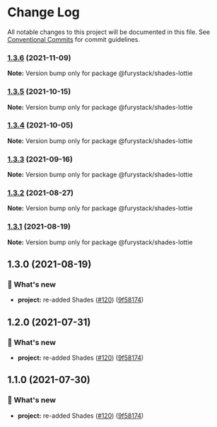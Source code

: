 # Change Log

All notable changes to this project will be documented in this file.
See [Conventional Commits](https://conventionalcommits.org) for commit guidelines.

### [1.3.6](https://github.com/furystack/furystack/compare/@furystack/shades-lottie@1.3.5...@furystack/shades-lottie@1.3.6) (2021-11-09)

**Note:** Version bump only for package @furystack/shades-lottie






### [1.3.5](https://github.com/furystack/furystack/compare/@furystack/shades-lottie@1.3.4...@furystack/shades-lottie@1.3.5) (2021-10-15)

**Note:** Version bump only for package @furystack/shades-lottie






### [1.3.4](https://github.com/furystack/furystack/compare/@furystack/shades-lottie@1.3.3...@furystack/shades-lottie@1.3.4) (2021-10-05)

**Note:** Version bump only for package @furystack/shades-lottie






### [1.3.3](https://github.com/furystack/furystack/compare/@furystack/shades-lottie@1.3.2...@furystack/shades-lottie@1.3.3) (2021-09-16)

**Note:** Version bump only for package @furystack/shades-lottie






### [1.3.2](https://github.com/furystack/furystack/compare/@furystack/shades-lottie@1.3.1...@furystack/shades-lottie@1.3.2) (2021-08-27)

**Note:** Version bump only for package @furystack/shades-lottie






### [1.3.1](https://github.com/furystack/furystack/compare/@furystack/shades-lottie@1.3.0...@furystack/shades-lottie@1.3.1) (2021-08-19)

**Note:** Version bump only for package @furystack/shades-lottie






## 1.3.0 (2021-08-19)


### 🚀 What's new

* **project:** re-added Shades ([#120](https://github.com/furystack/furystack/issues/120)) ([9f58174](https://github.com/furystack/furystack/commit/9f58174b3762fd4e4106f48215a72ec295cf2553))




## 1.2.0 (2021-07-31)


### 🚀 What's new

* **project:** re-added Shades ([#120](https://github.com/furystack/furystack/issues/120)) ([9f58174](https://github.com/furystack/furystack/commit/9f58174b3762fd4e4106f48215a72ec295cf2553))




## 1.1.0 (2021-07-30)


### 🚀 What's new

* **project:** re-added Shades ([#120](https://github.com/furystack/furystack/issues/120)) ([9f58174](https://github.com/furystack/furystack/commit/9f58174b3762fd4e4106f48215a72ec295cf2553))
